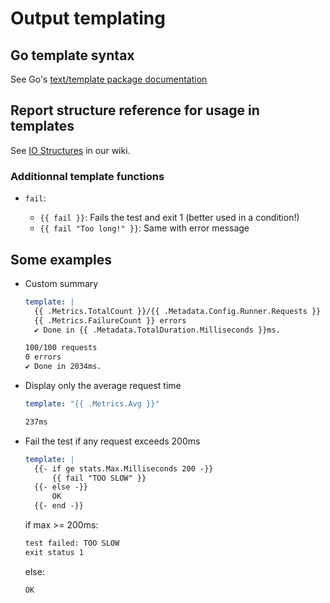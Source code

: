 # Output templating

## Go template syntax

See Go's [text/template package documentation](https://pkg.go.dev/text/template)

## Report structure reference for usage in templates

See [IO Structures](https://github.com/benchttp/engine/wiki/IO-Structures#go-1) in our wiki.

### Additionnal template functions

- `fail`:

  - `{{ fail }}`: Fails the test and exit 1 (better used in a condition!)
  - `{{ fail "Too long!" }}`: Same with error message

## Some examples

- Custom summary

  ```yml
  template: |
    {{ .Metrics.TotalCount }}/{{ .Metadata.Config.Runner.Requests }} requests
    {{ .Metrics.FailureCount }} errors
    ✔︎ Done in {{ .Metadata.TotalDuration.Milliseconds }}ms.
  ```

  ```txt
  100/100 requests
  0 errors
  ✔︎ Done in 2034ms.
  ```

- Display only the average request time

  ```yml
  template: "{{ .Metrics.Avg }}"
  ```

  ```txt
  237ms
  ```

- Fail the test if any request exceeds 200ms

  ```yml
  template: |
    {{- if ge stats.Max.Milliseconds 200 -}}
        {{ fail "TOO SLOW" }}
    {{- else -}}
        OK
    {{- end -}}
  ```

  if max >= 200ms:

  ```txt
  test failed: TOO SLOW
  exit status 1
  ```

  else:

  ```txt
  OK
  ```
